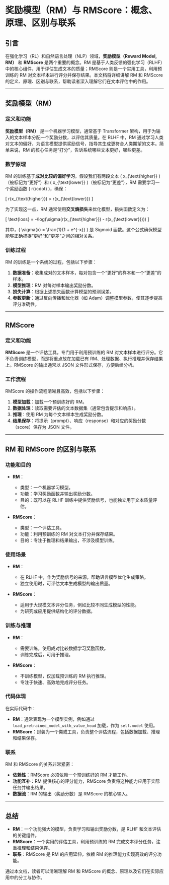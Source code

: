# 奖励模型（RM）与 RMScore：概念、原理、区别与联系

## 引言

在强化学习（RL）和自然语言处理（NLP）领域，**奖励模型（Reward Model, RM）** 和 **RMScore** 是两个重要的概念。RM 是基于人类反馈的强化学习（RLHF）中的核心组件，用于评估生成文本的质量；RMScore 则是一个实用工具，利用预训练的 RM 对文本样本进行评分并保存结果。本文档将详细讲解 RM 和 RMScore 的定义、原理、区别与联系，帮助读者深入理解它们在文本评估中的作用。

---

## 奖励模型（RM）

### 定义和功能

**奖励模型（RM）** 是一个机器学习模型，通常基于 Transformer 架构，用于为输入的文本样本分配一个奖励分数，以评估其质量。在 RLHF 中，RM 通过学习人类对文本的偏好，为语言模型提供奖励信号，指导其生成更符合人类期望的文本。简单来说，RM 的核心任务是“打分”，告诉系统哪些文本更好，哪些更差。

### 数学原理

RM 的训练基于**成对比较的偏好学习**。假设我们有两段文本 \( x_{\text{higher}} \)（被标记为“更好”）和 \( x_{\text{lower}} \)（被标记为“更差”），RM 需要学习一个奖励函数 \( r(\cdot) \)，确保：

\[ r(x_{\text{higher}}) > r(x_{\text{lower}}) \]

为了实现这一点，RM 通常使用**交叉熵损失**来优化模型，损失函数定义为：

\[ \text{loss} = -\log(\sigma(r(x_{\text{higher}}) - r(x_{\text{lower}}))) \]

其中，\( \sigma(x) = \frac{1}{1 + e^{-x}} \) 是 Sigmoid 函数。这个公式确保模型能够正确捕捉“更好”和“更差”之间的相对关系。

### 训练过程

RM 的训练是一个系统的过程，包括以下步骤：

1. **数据准备**：收集成对的文本样本，每对包含一个“更好”的样本和一个“更差”的样本。
2. **模型推理**：RM 对每对样本输出奖励分数。
3. **损失计算**：根据上述损失函数计算模型的预测误差。
4. **参数更新**：通过反向传播和优化器（如 Adam）调整模型参数，使其逐步提高评分准确性。

---

## RMScore

### 定义和功能

**RMScore** 是一个评估工具，专门用于利用预训练的 RM 对文本样本进行评分。它不负责训练模型，而是将重点放在加载已有 RM、处理数据、执行推理并保存结果上。RMScore 的输出通常以 JSON 文件形式保存，方便后续分析。

### 工作流程

RMScore 的操作流程清晰且高效，包括以下步骤：

1. **模型加载**：加载一个预训练好的 RM。
2. **数据处理**：读取需要评估的文本数据集（通常包含提示和响应）。
3. **推理**：使用 RM 为每个文本样本生成奖励分数。
4. **结果保存**：将提示（prompt）、响应（response）和对应的奖励分数（score）保存为 JSON 文件。

---

## RM 和 RMScore 的区别与联系

### 功能和目的

- **RM**：  
  - 类型：一个机器学习模型。  
  - 功能：学习奖励函数并输出奖励分数。  
  - 目的：既可以在 RLHF 训练中提供奖励信号，也能独立用于文本质量评估。

- **RMScore**：  
  - 类型：一个评估工具。  
  - 功能：利用预训练的 RM 对文本打分并保存结果。  
  - 目的：专注于推理和结果输出，不涉及模型训练。

### 使用场景

- **RM**：  
  - 在 RLHF 中，作为奖励信号的来源，帮助语言模型优化生成策略。  
  - 独立使用时，可评估文本生成模型的输出质量。

- **RMScore**：  
  - 适用于大规模文本评分任务，例如比较不同生成模型的性能。  
  - 为研究或应用提供结构化的评分数据。

### 训练与推理

- **RM**：  
  - 需要训练，使用成对比较数据学习奖励函数。  
  - 训练完成后，可用于推理。

- **RMScore**：  
  - 不训练模型，仅加载预训练的 RM 执行推理。  
  - 专注于快速、高效地完成评分任务。

### 代码体现

在实际代码中：
- **RM**：通常表现为一个模型实例，例如通过 `load_pretrained_model_with_value_head` 加载，作为 `self.model` 使用。
- **RMScore**：封装为一个类或工具，负责整个评估流程，包括数据加载、推理和结果保存。

### 联系

RM 和 RMScore 的关系非常紧密：
- **依赖性**：RMScore 必须依赖一个预训练好的 RM 才能工作。
- **功能互补**：RM 提供核心的评分能力，RMScore 负责将这种能力应用于实际任务并输出结果。
- **数据流**：RM 的输出（奖励分数）是 RMScore 的核心输入。

---

## 总结

- **RM**：一个功能强大的模型，负责学习和输出奖励分数，是 RLHF 和文本评估的关键组件。
- **RMScore**：一个实用的评估工具，利用预训练的 RM 完成文本评分任务，注重推理和结果保存。
- **联系**：RMScore 是 RM 的应用延伸，依赖 RM 的推理能力实现高效的评分功能。

通过本文档，读者可以清晰理解 RM 和 RMScore 的概念、原理以及它们在实际应用中的分工与协作。